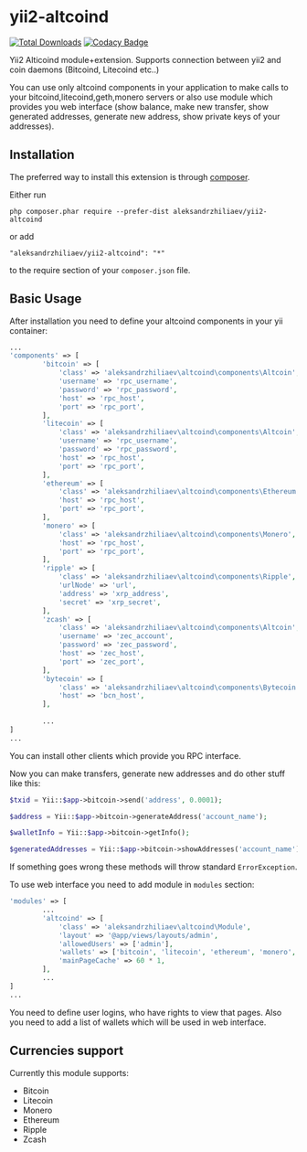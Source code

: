 # yii2-altcoind
[![Total Downloads](https://poser.pugx.org/aleksandrzhiliaev/yii2-altcoind/downloads)](https://packagist.org/packages/aleksandrzhiliaev/yii2-altcoind)
[![Codacy Badge](https://api.codacy.com/project/badge/Grade/881ec73e286449b1a419db243510a648)](https://www.codacy.com/app/sassoftinc/yii2-altcoind?utm_source=github.com&amp;utm_medium=referral&amp;utm_content=aleksandrzhiliaev/yii2-altcoind&amp;utm_campaign=Badge_Grade)

Yii2 Alticoind module+extension. Supports connection between yii2 and coin daemons (Bitcoind, Litecoind etc..)

You can use only altcoind components in your application to make calls to your bitcoind,litecoind,geth,monero servers or also use module which provides you web interface (show balance, make new transfer, show generated addresses, generate new address, show private keys of your addresses).


Installation
------------

The preferred way to install this extension is through [composer](http://getcomposer.org/download/).

Either run

```
php composer.phar require --prefer-dist aleksandrzhiliaev/yii2-altcoind
```

or add

```
"aleksandrzhiliaev/yii2-altcoind": "*"
```

to the require section of your `composer.json` file.


Basic Usage
-----------

After installation you need to define your altcoind components in your yii container:
```php
...
'components' => [
        'bitcoin' => [
            'class' => 'aleksandrzhiliaev\altcoind\components\Altcoin',
            'username' => 'rpc_username',
            'password' => 'rpc_password',
            'host' => 'rpc_host',
            'port' => 'rpc_port',
        ],
        'litecoin' => [
            'class' => 'aleksandrzhiliaev\altcoind\components\Altcoin',
            'username' => 'rpc_username',
            'password' => 'rpc_password',
            'host' => 'rpc_host',
            'port' => 'rpc_port',
        ],
        'ethereum' => [
            'class' => 'aleksandrzhiliaev\altcoind\components\Ethereum',
            'host' => 'rpc_host',
            'port' => 'rpc_port',
        ],
        'monero' => [
            'class' => 'aleksandrzhiliaev\altcoind\components\Monero',
            'host' => 'rpc_host',
            'port' => 'rpc_port',
        ],
        'ripple' => [
            'class' => 'aleksandrzhiliaev\altcoind\components\Ripple',
            'urlNode' => 'url',
            'address' => 'xrp_address',
            'secret' => 'xrp_secret',
        ],
        'zcash' => [
            'class' => 'aleksandrzhiliaev\altcoind\components\Altcoin',
            'username' => 'zec_account',
            'password' => 'zec_password',
            'host' => 'zec_host',
            'port' => 'zec_port',
        ],
        'bytecoin' => [
            'class' => 'aleksandrzhiliaev\altcoind\components\Bytecoin',
            'host' => 'bcn_host',           
        ],
    
        ...
]
...
```

You can install other clients which provide you RPC interface.

Now you can make transfers, generate new addresses and do other stuff like this:
```php
$txid = Yii::$app->bitcoin->send('address', 0.0001);

$address = Yii::$app->bitcoin->generateAddress('account_name');

$walletInfo = Yii::$app->bitcoin->getInfo();

$generatedAddresses = Yii::$app->bitcoin->showAddresses('account_name');
```

If something goes wrong these methods will throw standard `ErrorException`.


To use web interface you need to add module in `modules` section:

```php
'modules' => [
        ...
        'altcoind' => [
            'class' => 'aleksandrzhiliaev\altcoind\Module',
            'layout' => '@app/views/layouts/admin',
            'allowedUsers' => ['admin'],
            'wallets' => ['bitcoin', 'litecoin', 'ethereum', 'monero', 'ripple', 'zcash'],
            'mainPageCache' => 60 * 1,
        ],
        ...
]
...
```

You need to define user logins, who have rights to view that pages.
Also you need to add a list of wallets which will be used in web interface.


Currencies support
------------------
Currently this module supports: 
* Bitcoin
* Litecoin
* Monero
* Ethereum
* Ripple
* Zcash
